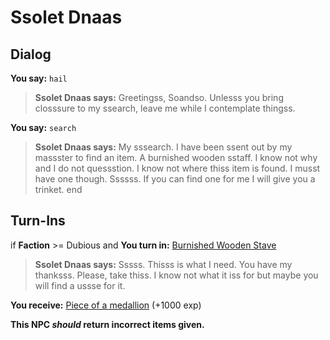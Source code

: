 # Ssolet Dnaas

## Dialog

**You say:** `hail`



>**Ssolet Dnaas says:** Greetingss, Soandso.  Unlesss you bring closssure to my ssearch, leave me while I contemplate thingss.

**You say:** `search`



>**Ssolet Dnaas says:** My sssearch. I have been ssent out by my massster to find an item. A burnished wooden sstaff. I know not why and I do not quessstion. I know not where thiss item is found. I musst have one though. Ssssss. If you can find one for me I will give you a trinket.
end

## Turn-Ins



if **Faction** >= Dubious and  **You turn in:** [Burnished Wooden Stave](/item/6353)


>**Ssolet Dnaas says:** Sssss. Thisss is what I need. You have my thanksss. Please, take thiss. I know not what it iss for but maybe you will find a ussse for it.


 **You receive:**  [Piece of a medallion](/item/19958) (+1000 exp)

**This NPC *should* return incorrect items given.**






